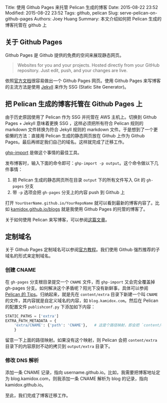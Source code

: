 Title: 使用 Github Pages 来托管 Pelican 生成的博客
Date: 2015-08-22 23:52
Modified: 2015-08-22 23:52
Tags: github, pelican
Slug: serve-pelican-on-github-pages
Authors: Joey Huang
Summary: 本文介绍如何把 Pelican 生成的博客托管在 github 上

## 关于 Github Pages

Github Pages 是 Github 提供的免费的空间来展现静态网页。

> Websites for you and your projects. Hosted directly from your GitHub repository. Just edit, push, and your changes are live.

依照[官方文档][1]很容易做出一个 Github Pages 网页。使用 Github Pages 来写博客的主流方法是使用 [Jekyll][2] 来作为 SSG (Static Site Generator)。

## 把 Pelican 生成的博客托管在 Github Pages 上

由于历史原因使用了 Pelican 作为 SSG 并托管在 AWS 主机上。切换到 Github Pages + Jekyll 意味着更换 SSG ，这样必须把所有符合 Pelican 规则的 markdown 文件转换为符合 Jekyll 规则的 markdown 文件。于是想到了一个更偷懒的方法：直接用 Pelican 生成的静态网页放在 Github 上作为 Github Pages。最后再绑定我们自己的域名。这样就完成了迁移工作。

[ghp-import][3] 是做这个事情的最佳工具。 

发布博客时，输入下面的命令即可：`ghp-import -p output`。这个命令做以下几件事情：

1. 把 Pelican 生成的静态网页所在目录 `output` 下的所有文件写入 Git 的 `gh-pages` 分支
2. 带 `-p` 选项会把 `gh-pages` 分支上的内容 push 到 Github 上

打开 `YourUserName.github.io/YourRepoName` 就可以看到最新的博客内容了。比如 [kamidox.github.io/blogs][4] 就是我使用 Github Pages 的托管的博客了。

关于如何使用 Pelican 来写博客，可以参阅[这篇文章][5]。

## 定制域名

关于 Github Pages 定制域名可以参阅[官方教程][6]。我们使用 Github 强烈推荐的子域名的形式来定制域名。

### 创建 CNAME

在 `gh-pages` 分支根目录提交一个 `CNAME` 文件，而 `ghp-import` 又会完全覆盖掉 gh-pages 分支。如何解决这个矛盾呢？阳光下没有新鲜事，具体可以参阅 [Pelican 的 Tips][7]。归纳起来，就是先在 `content/extra` 目录下新建一个叫 `CNAME` 的文件，其内容就是自定义域名的内容，如 `blog.kamidox.com`。然后在 Pelican 的配置文件 `publishconf.py` 下添加如下内容：


```python
STATIC_PATHS = ['extra']
EXTRA_PATH_METADATA = {
    'extra/CNAME': {'path': 'CNAME'},	# 这是个路径映射，即会把 `content/extra/CNAME` 文件拷贝到 `output/CNAME`
    }
```

留意一下上面的路径映射。如果没有这个映射，则 Pelican 会把 `content/extra` 目录下的内容原封不动的拷贝到 `output/extra` 目录下。

### 修改 DNS 解析

添加一条 CNAME 记录，指向 username.github.io。比如，我需要把博客地址定为 blog.kamidox.com，则我添加一条 CNAME 解析为 blog 的记录，指向 kamidox.github.io。

至此，我们完成了博客迁移工作。

[1]: https://pages.github.com
[2]: http://jekyllrb.com
[3]: https://github.com/davisp/ghp-import
[4]: http://kamidox.github.io/blogs
[5]: http://kamidox.com/build-blog-system-by-pelican.html
[6]: https://help.github.com/articles/adding-a-cname-file-to-your-repository/
[7]: http://docs.getpelican.com/en/latest/tips.html#extra-tips


